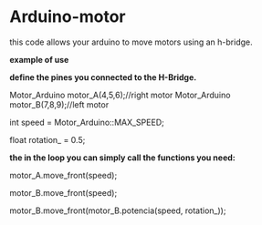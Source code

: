 # Arduino-motor
this code allows your arduino to move motors using an h-bridge.

**example of use**

**define the pines you connected to the H-Bridge.**

Motor_Arduino motor_A(4,5,6);//right motor
Motor_Arduino motor_B(7,8,9);//left motor

int speed = Motor_Arduino::MAX_SPEED;

float rotation_ = 0.5;

**the in the loop you can simply call the functions you need:**

motor_A.move_front(speed);

motor_B.move_front(speed);

motor_B.move_front(motor_B.potencia(speed, rotation_));
